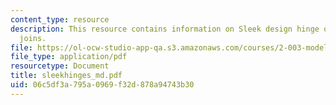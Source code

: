 ```yaml
---
content_type: resource
description: This resource contains information on Sleek design hinge on strong rotary
  joins.
file: https://ol-ocw-studio-app-qa.s3.amazonaws.com/courses/2-003-modeling-dynamics-and-control-i-spring-2005/06c5df3a795a0969f32d878a94743b30_sleekhinges_md.pdf
file_type: application/pdf
resourcetype: Document
title: sleekhinges_md.pdf
uid: 06c5df3a-795a-0969-f32d-878a94743b30
---
```

